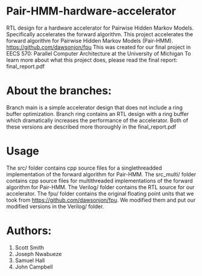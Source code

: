 # Pair-HMM-hardware-accelerator
RTL design for a hardware accelerator for Pairwise Hidden Markov Models. Specifically accelerates the forward algorithm.
This project accelerates the forward algorithm for Pairwise Hidden Markov Models (Pair-HMM). https://github.com/dawsonjon/fpu
This was created for our final project in EECS 570: Parallel Computer Architecture at the University of Michigan
To learn more about what this project does, please read the final report: final_report.pdf

# About the branches:
Branch main is a simple accelerator design that does not include a ring buffer optimization.
Branch ring contains an RTL design with a ring buffer which dramatically increases the performance of the accelerator.
Both of these versions are described more thoroughly in the final_report.pdf

# Usage
The src/ folder contains cpp source files for a singlethreadded implementation of the forward algorithm for Pair-HMM.
The src_multi/ folder contains cpp source files for multithreaded implementations of the forward algorithm for Pair-HMM.
The Verilog/ folder contains the RTL source for our accelerator.
The fpu/ folder contains the original floating point units that we took from https://github.com/dawsonjon/fpu. We modified them and put our modified versions in the Verilog/ folder.


# Authors:
1. Scott Smith
2. Joseph Nwabueze
3. Samuel Hall
4. John Campbell

